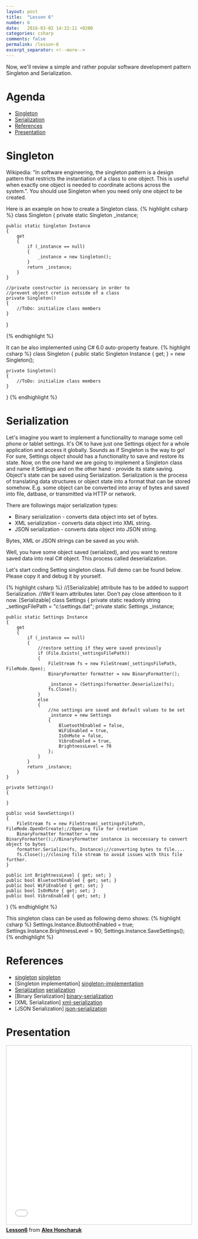 ```yaml
---
layout: post
title:  "Lesson 6"
number: 6
date:   2016-03-02 14:32:11 +0200
categories: csharp
comments: false
permalink: /lesson-6
excerpt_separator: <!--more-->
---
```

Now, we'll review a simple and rather popular software development pattern Singleton and Serialization.
<!--more-->

# Agenda #
* <a href="#singleton">Singleton</a>
* <a href="#serialization">Serialization</a>
* <a href="#references">References</a>
* <a href="#presentation">Presentation</a>

# <a name="singleton">Singleton</a> #
Wikipedia: "In software engineering, the singleton pattern is a design pattern that restricts the instantiation of a class to one object. This is useful when exactly one object is needed to coordinate actions across the system.". You should use Singleton when you need only one object to be created.

Here is an example on how to create a Singleton class.
{% highlight csharp %}
class Singleton
{
    private static Singleton _instance;

    public static Singleton Instance
    {
        get
        {
            if (_instance == null)
            {
                _instance = new Singleton();
            }
            return _instance;
        }
    }

    //private constructor is neccessary in order to
    //prevent object cretion outside of a class
    private Singleton()
    {
        //ToDo: initialize class members
    }
}

{% endhighlight %}

It can be also implemented using C# 6.0 auto-property feature.
{% highlight csharp %}
class Singleton
{
    public static Singleton Instance { get; } = new Singleton();

    private Singleton()
    {
        //ToDo: initialize class members
    }
}
{% endhighlight %}

# <a name="serialization">Serialization</a> #
Let's imagine you want to implement a functionality to manage some cell phone or tablet settings.
It's OK to have just one Settings object for a whole application and access it globally. Sounds as if Singleton is the way to go!
For sure, Settings object should has a functionality to save and restore its state. Now, on the one hand we are going to implement a Singleton class and name it Settings and on the other hand - provide its state saving.
Object's state can be saved using Serialization.
Serialization is the process of translating data structures or object state into a format that can be stored somehow. E.g. some object can be converted into array of bytes and saved into file, datbase, or transmitted via HTTP or network.

There are followings major serialization types:

* Binary serialization - converts data object into set of bytes.
* XML serialization - converts data object into XML string.
* JSON serialization - converts data object into JSON string.

Bytes, XML or JSON strings can be saved as you wish.

Well, you have some object saved (serialized), and you want to restore saved data into real C# object. This process called deserialization.

Let's start coding Setting singleton class. Full demo can be found below. Please copy it and debug it by yourself.

{% highlight csharp %}
//[Serializable] attribute has to be added to support Serialization.
//We'll learn attributes later. Don't pay close attentioon to it now.
[Serializable]
class Settings
{
    private static readonly string _settingsFilePath = "c:\\settings.dat";
    private static Settings _instance;

    public static Settings Instance
    {
        get
        {
            if (_instance == null)
            {
                //restore setting if they were saved previously
                if (File.Exists(_settingsFilePath))
                {
                    FileStream fs = new FileStream(_settingsFilePath, FileMode.Open);
                    BinaryFormatter formatter = new BinaryFormatter();

                    _instance = (Settings)formatter.Deserialize(fs);
                    fs.Close();
                }
                else
                {
                    //no settings are saved and default values to be set
                    _instance = new Settings
                    {
                        BluetoothEnabled = false,
                        WiFiEnabled = true,
                        IsOnMute = false,
                        VibroEnabled = true,
                        BrightnessLevel = 70
                    };
                }
            }
            return _instance;
        }
    }

    private Settings()
    {

    }

    public void SaveSettings()
    {
        FileStream fs = new FileStream(_settingsFilePath, FileMode.OpenOrCreate);//Opening file for creation
        BinaryFormatter formatter = new BinaryFormatter();//BinaryFormatter instance is neccessary to convert object to bytes
        formatter.Serialize(fs, Instance);//converting bytes to file....
        fs.Close();//closing file stream to avoid issues with this file further.
    }

    public int BrightnessLevel { get; set; }
    public bool BluetoothEnabled { get; set; }
    public bool WiFiEnabled { get; set; }
    public bool IsOnMute { get; set; }
    public bool VibroEnabled { get; set; }
}
{% endhighlight %}

This singleton class can be used as following demo shows:
{% highlight csharp %}
Settings.Instance.BlutoothEnabled = true;
Settings.Instance.BrightnessLevel = 90;
Settings.Instance.SaveSettings();
{% endhighlight %}

# <a name="references">References</a> #

* [singleton] [singleton]
* [Singleton implementation] [singleton-implementation]
* [Serialization] [serialization]
* [Binary Serialization] [binary-serialization]
* [XML Serialization] [xml-serialization]
* [JSON Serialization] [json-serialization]

# <a name="presentation">Presentation</a> #
<iframe src="//www.slideshare.net/slideshow/embed_code/key/2VsDuostedYgNE" width="595" height="485" frameborder="0" marginwidth="0" marginheight="0" scrolling="no" style="border:1px solid #CCC; border-width:1px; margin-bottom:5px; max-width: 100%;" allowfullscreen> </iframe> <div style="margin-bottom:5px"> <strong> <a href="//www.slideshare.net/ohoncharuk/lesson6-60856955" title="Lesson6" target="_blank">Lesson6</a> </strong> from <strong><a href="//www.slideshare.net/ohoncharuk" target="_blank">Alex Honcharuk</a></strong> </div>

[singleton]: https://en.wikipedia.org/wiki/Singleton_pattern
[singleton-implementation]:https://msdn.microsoft.com/en-us/library/ff650316.aspx
[serialization]: https://en.wikipedia.org/wiki/Serialization
[binary-serialization]: https://msdn.microsoft.com/en-us/library/system.runtime.serialization.formatters.binary.binaryformatter(v=vs.110).aspx
[xml-serialization]: https://msdn.microsoft.com/en-us/library/58a18dwa(v=vs.100)
[json-serialization]: https://msdn.microsoft.com/en-us/library/bb410770(v=vs.110).aspx
